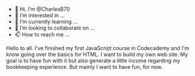 - 👋 Hi, I’m @CharlesB70
- 👀 I’m interested in ...
- 🌱 I’m currently learning ...
- 💞️ I’m looking to collaborate on ...
- 📫 How to reach me ...

<!---
CharlesB70/CharlesB70 is a ✨ special ✨ repository because its `README.md` (this file) appears on your GitHub profile.
You can click the Preview link to take a look at your changes.
--->
Hello to all. I've finished my first JavaScript course in Codecademy and I'm know going over the basics for HTML. I want to build my own web site. My goal is to have fun with it but also generate a little income regarding my bookkeeping experience. But mainly I want to have fun, for now.
